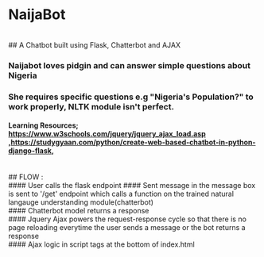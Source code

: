 # NaijaBot
<br/>
## A Chatbot built using Flask, Chatterbot and AJAX

### Naijabot loves pidgin and can answer simple questions about Nigeria

### She requires specific questions e.g "Nigeria's Population?" to work properly, NLTK module isn't perfect.

#### Learning Resources; https://www.w3schools.com/jquery/jquery_ajax_load.asp ,https://studygyaan.com/python/create-web-based-chatbot-in-python-django-flask, 
<br/>
## FLOW :
<br/>
#### User calls the flask endpoint 
#### Sent message in the message box is sent to '/get' endpoint which calls a function on the trained natural langauge understanding module(chatterbot)
<br/>
#### Chatterbot model returns a response
<br/>
#### Jquery Ajax powers the request-response cycle so that there is no page reloading everytime the user sends a message or the bot returns a response
<br/>
#### Ajax logic in script tags at the bottom of index.html
